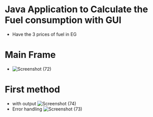 # Java Application to Calculate the Fuel consumption with GUI
- Have the 3 prices of fuel in EG
# Main Frame
- ![Screenshot (72)](https://user-images.githubusercontent.com/42272376/151620787-137f0b42-1bf1-4ebc-b5ae-5256b0f07c91.png)
# First method
- with output
![Screenshot (74)](https://user-images.githubusercontent.com/42272376/151620832-00fda8bd-8bb1-4cc0-8547-d6cf5fea32ce.png)
- Error handling
![Screenshot (73)](https://user-images.githubusercontent.com/42272376/151620916-4c4b6039-6cb5-4de3-9849-4ea4bcc974ce.png)
